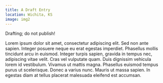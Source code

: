 ```yaml
---
title: A Draft Entry
location: Wichita, KS
image: img2
---
```

Drafting; do not publish!


Lorem ipsum dolor sit amet, consectetur adipiscing elit. Sed non ante sapien. Integer posuere neque eu erat egestas imperdiet. Phasellus mollis tincidunt arcu in euismod. Integer turpis sapien, gravida in tempus nec, adipiscing vitae velit. Cras vel vulputate quam. Duis dignissim vehicula lorem id vestibulum. Vivamus ut mattis magna. Phasellus euismod tempus purus ut scelerisque. Donec a varius nunc. Mauris ut massa sapien. In egestas diam at tellus placerat malesuada eleifend est accumsan.





